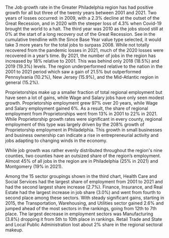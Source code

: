 The Job growth rate in the Greater Philadelphia region has had positive growth for all but three of the twenty years between 2001 and 2021. Two years of losses occurred: in 2009, with a 2.3% decline at the outset of the Great Recession, and in 2020 with the steeper loss of 4.3% when Covid-19 brought the world to a halt. The third year was 2010 as the jobs stood still at 0% at the start of a long recovery out of the Great Recession. See in the cumulative trendline with the Since Base Year value type selected, it would take 3 more years for the total jobs to surpass 2008. While not totally recovered from the pandemic losses in 2021, much of the 2020 losses were recovered in a year’s time. By 2021, the number of jobs in the region has increased by 18% relative to 2001. This was behind only 2018 (18.5%) and 2019 (19.3%) levels. The region underperformed relative to the nation in the 2001 to 2021 period which saw a gain of 21.5% but outperformed Pennsylvania (10.2%), New Jersey (15.9%), and the Mid-Atlantic region in general (15.2%).

Proprietorships make up a smaller fraction of total regional employment but have seen a lot of gains, while Wage and Salary jobs have only seen modest growth. Proprietorship employment grew 97% over 20 years, while Wage and Salary employment gained 6%. As a result, the share of regional employment from Proprietorships went from 13% in 2001 to 22% in 2021. While Proprietorship growth rates were significant in every county, regional employment of this type was largely driven by the 208% growth of Proprietorship employment in Philadelphia. This growth in small businesses and business ownership can indicate a rise in entrepreneurial activity and jobs adapting to changing winds in the economy.

While job growth was rather evenly distributed throughout the region's nine counties, two counties have an outsized share of the region’s employment. Almost 45% of all jobs in the region are in Philadelphia (25% in 2021) and Montgomery (19% in 2021).

Among the 15 sector groupings shown in the third chart, Health Care and Social Services had the largest share of employment from 2001 to 2021 and had the second largest share increase (2.7%). Finance, Insurance, and Real Estate had the largest increase in job share (3.0%) and went from fourth to second place among these sectors. With steady significant gains, starting in 2015, the Transportation, Warehousing, and Utilities sector gained 2.6% and jumped ahead of the most sectors in the rankings, going from 12th to 7th place. The largest decrease in employment sectors was Manufacturing (3.8%) dropping it from 5th to 10th place in rankings. Retail Trade and State and Local Public Administration lost about 2% share in the regional sectoral makeup. 